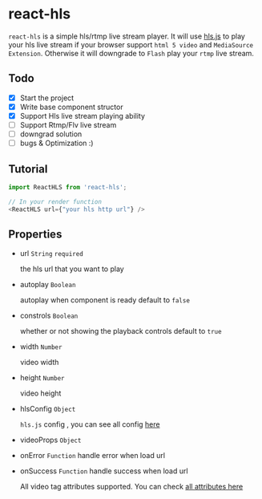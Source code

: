 # react-hls

`react-hls` is a simple hls/rtmp live stream player.
It will use [hls.js](https://github.com/dailymotion/hls.js) to play your hls live stream if your browser support `html 5 video` and `MediaSource Extension`. Otherwise it will downgrade to `Flash` play your `rtmp` live stream.

## Todo
- [x] Start the project
- [x] Write base component structor
- [x] Support Hls live stream playing ability
- [ ] Support Rtmp/Flv live stream
- [ ] downgrad solution
- [ ] bugs & Optimization :)

## Tutorial

```javascript
import ReactHLS from 'react-hls';

// In your render function
<ReactHLS url={"your hls http url"} />
```


## Properties

- url `String` `required`

    the hls url that you want to play

- autoplay `Boolean`

    autoplay when component is ready default to `false`

- constrols `Boolean`

    whether or not showing the playback controls default to `true`

- width `Number`

    video width

- height `Number`

    video height

- hlsConfig `Object`

    `hls.js` config , you can see all config [here](https://github.com/dailymotion/hls.js/blob/master/doc/API.md#fine-tuning)

- videoProps `Object`

- onError `Function`
   handle error when load url

- onSuccess `Function`
   handle success when load url

    All video tag attributes supported. You can check [all attributes here](https://developer.mozilla.org/en-US/docs/Web/HTML/Element/video)
